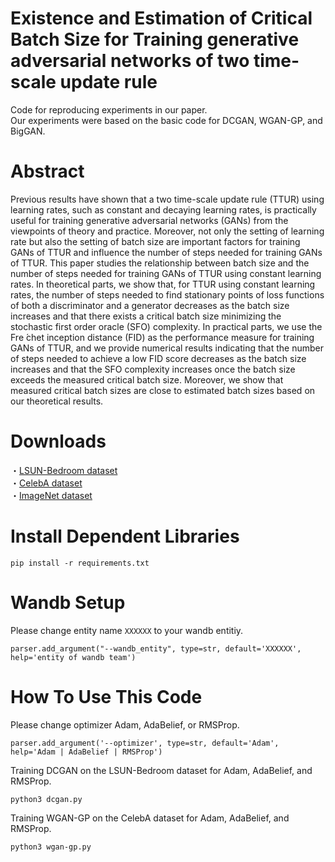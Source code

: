 # Existence and Estimation of Critical Batch Size for Training generative adversarial networks of two time-scale update rule
Code for reproducing experiments in our paper.  
Our experiments were based on the basic code for DCGAN, WGAN-GP, and BigGAN.

# Abstract
Previous results have shown that a two time-scale update rule (TTUR) using learning rates, such as constant and decaying learning rates, is practically useful for training generative adversarial networks (GANs) from the viewpoints of theory and practice. Moreover, not only the setting of learning rate but also the setting of batch size are important factors for training GANs of TTUR and influence the number of steps needed for training GANs of TTUR. This paper studies the relationship between batch size and the number of steps needed for training GANs of TTUR using constant learning rates. In theoretical parts, we show that, for TTUR using constant learning rates, the number of steps needed to find stationary points of loss functions of both a discriminator and a generator decreases as the batch size increases and that there exists a critical batch size minimizing the stochastic first order oracle (SFO) complexity.
In practical parts, we use the Fre ́chet inception distance (FID) as the performance measure for training GANs of TTUR, and we provide numerical results indicating that the number of steps needed to achieve a low FID score decreases as the batch size increases and that the SFO complexity increases once the batch size exceeds the measured critical batch size. Moreover, we show that measured critical batch sizes are close to estimated batch sizes based on our theoretical results.

# Downloads
・[LSUN-Bedroom dataset](https://www.yf.io/p/lsun)  
・[CelebA dataset](https://mmlab.ie.cuhk.edu.hk/projects/CelebA.html)  
・[ImageNet dataset](https://image-net.org/index.php)  

# Install Dependent Libraries
```
pip install -r requirements.txt
```

# Wandb Setup
Please change entity name `XXXXXX` to your wandb entitiy.
```
parser.add_argument("--wandb_entity", type=str, default='XXXXXX', help='entity of wandb team')
```

# How To Use This Code
Please change optimizer Adam, AdaBelief, or RMSProp.
```
parser.add_argument('--optimizer', type=str, default='Adam', help='Adam | AdaBelief | RMSProp')
```
Training DCGAN on the LSUN-Bedroom dataset for Adam, AdaBelief, and RMSProp.  
```
python3 dcgan.py
```
Training WGAN-GP on the CelebA dataset for Adam, AdaBelief, and RMSProp.  
```
python3 wgan-gp.py
```
